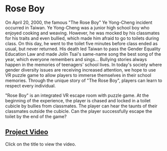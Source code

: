 # Rose Boy
On April 20, 2000, the famous "The Rose Boy" Ye Yong-Cheng incident occurred in Taiwan. Ye Yong-Cheng was a junior high school boy who enjoyed cooking and weaving. However, he was mocked by his classmates for his traits and even bullied, which made him afraid to go to toilets during class. On this day, he went to the toilet five minutes before class ended as usual, but never returned. His death led Taiwan to pass the Gender Equality Education Law and made Jolin Tsai's same-name song the best song of the year, which everyone remembers and sings...
Bullying stories always happen in the memories of teenagers' school lives. In today's society where gender diversity issues are receiving increased attention, we hope to use VR puzzle game to allow players to immerse themselves in their school memories. Through the unique story of "The Rose Boy", players can learn to respect every individual.

"Rose Boy" is an integrated VR escape room with puzzle game. At the beginning of the experience, the player is chased and locked in a toilet cubicle by bullies from classmates. The player can hear the taunts of their classmates outside the cubicle. Can the player successfully escape the toilet by the end of the game?

## [Project Video](https://youtu.be/14UvsPB_CxA?si=Ccvmh1GwwY-Lq405)
Click on the title to view the video.
